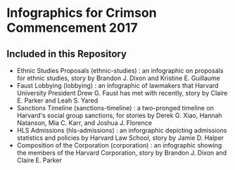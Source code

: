 # Infographics for Crimson Commencement 2017

## Included in this Repository

- Ethnic Studies Proposals (ethnic-studies) : an infographic on proposals for ethnic studies, story by Brandon J. Dixon and Kristine E. Guillaume
- Faust Lobbying (lobbying) : an infographic of lawmakers that Harvard University President Drew G. Faust has met with recently, story by Claire E. Parker and Leah S. Yared
- Sanctions Timeline (sanctions-timeline) : a two-pronged timeline on Harvard's social group sanctions, for stories by Derek G. Xiao, Hannah Natanson, Mia C. Karr, and Joshua J. Florence 
- HLS Admissions (hls-admissions) : an inforgraphic depicting admissions statistics and policies by Harvard Law School, story by Jamie D. Halper
- Composition of the Corporation (corporation) : an infographic showing the members of the Harvard Corporation, story by Brandon J. Dixon and Claire E. Parker
